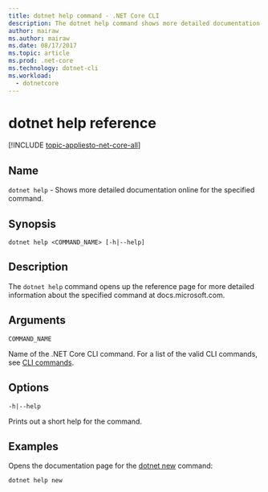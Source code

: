 ```yaml
---
title: dotnet help command - .NET Core CLI
description: The dotnet help command shows more detailed documentation online for the specified command.
author: mairaw
ms.author: mairaw
ms.date: 08/17/2017
ms.topic: article
ms.prod: .net-core
ms.technology: dotnet-cli
ms.workload: 
  - dotnetcore
---
```

# dotnet help reference

[!INCLUDE [topic-appliesto-net-core-all](../../../includes/topic-appliesto-net-core-2plus.md)]

## Name

`dotnet help` - Shows more detailed documentation online for the specified command.

## Synopsis

`dotnet help <COMMAND_NAME> [-h|--help]`

## Description

The `dotnet help` command opens up the reference page for more detailed information about the specified command at docs.microsoft.com.

## Arguments

`COMMAND_NAME`

Name of the .NET Core CLI command. For a list of the valid CLI commands, see [CLI commands](index.md#cli-commands).

## Options

`-h|--help`

Prints out a short help for the command.

## Examples

Opens the documentation page for the [dotnet new](dotnet-new.md) command:

`dotnet help new`
